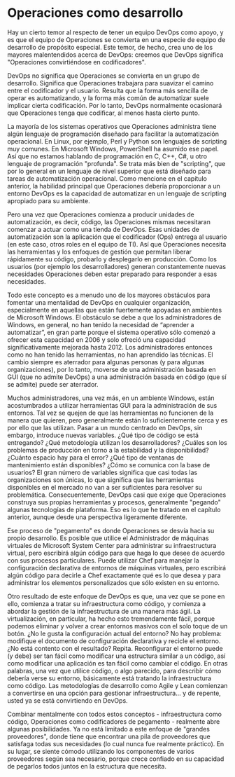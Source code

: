 # Operaciones como desarrollo

Hay un cierto temor al respecto de tener un equipo DevOps como apoyo, y es que el equipo de Operaciones se convierta en una especie de equipo de desarrollo de propósito especial. Este temor, de hecho, crea uno de los mayores malentendidos acerca de DevOps: creemos que DevOps significa "Operaciones convirtiéndose en codificadores".

DevOps no significa que Operaciones se convierta en un grupo de desarrollo. Significa que Operaciones trabajara para suavizar el camino entre el codificador y el usuario. Resulta que la forma más sencilla de operar es automatizando, y la forma más común de automatizar suele implicar cierta codificación. Por lo tanto, DevOps normalmente ocasionará que Operaciones tenga que codificar, al menos hasta cierto punto.

La mayoría de los sistemas operativos que Operaciones administra tiene algún lenguaje de programación diseñado para facilitar la automatización operacional. En Linux, por ejemplo, Perl y Python son lenguajes de scripting muy comunes. En Microsoft Windows, PowerShell ha asumido ese papel. Así que no estamos hablando de programación en C,  C++, C#, u otro lenguaje de programación "profunda". Se trata más bien de "scripting", que por lo general en un lenguaje de nivel superior que está diseñado para tareas de automatización operacional. Como mencione en el capítulo anterior, la habilidad principal que Operaciones debería proporcionar a un entorno  DevOps es la capacidad de automatizar en un lenguaje de scripting apropiado para su ambiente.

Pero una vez que Operaciones comienza a producir unidades de automatización, es decir, código, las Operaciones mismas necesitaran comenzar a actuar como una tienda de DevOps. Esas unidades de automatización son la aplicación que el codificador (Ops) entrega al usuario (en este caso, otros roles en el equipo de TI). Así que Operaciones necesita las herramientas y los enfoques de gestión que permitan liberar rápidamente su código, probarlo y desplegarlo en producción. Como los usuarios (por ejemplo los desarrolladores) generan constantemente nuevas necesidades Operaciones deben estar preparado para responder a esas necesidades.

Todo este concepto es a menudo uno de los mayores obstáculos para fomentar una mentalidad de DevOps en cualquier organización, especialmente en aquellas que están fuertemente apoyadas en ambientes de Microsoft Windows. El obstáculo se debe a que los administradores de Windows, en general, no han tenido la necesidad de “aprender a automatizar”, en gran parte porque el sistema operativo sólo comenzó a ofrecer esta capacidad en 2006 y solo ofreció una capacidad significativamente mejorada hasta 2012. Los administradores entonces como no han tenido las herramientas, no han aprendido las técnicas. El cambio siempre es aterrador para algunas personas (y para algunas organizaciones), por lo tanto, moverse de una administración basada en GUI (que no admite DevOps) a una administración basada en código (que sí se admite) puede ser aterrador.

Muchos administradores, una vez más, en un ambiente Windows, están acostumbrados a utilizar herramientas GUI para la administración de sus entornos. Tal vez se quejen de que las herramientas no funcionen de la manera que quieren, pero generalmente están lo suficientemente cerca y es por ello que las utilizan. Pasar a un mundo centrado en DevOps, sin embargo, introduce nuevas variables. ¿Qué tipo de código se está entregando? ¿Qué metodología utilizan los desarrolladores? ¿Cuáles son los problemas de producción en torno a la estabilidad y la disponibilidad? ¿Cuánto espacio hay para el error? ¿Qué tipo de ventanas de mantenimiento están disponibles? ¿Cómo se comunica con la base de usuarios? El gran número de variables significa que casi todas las organizaciones son únicas, lo que significa que las herramientas disponibles en el mercado no van a ser suficientes para resolver su problemática. Consecuentemente, DevOps casi que exige que Operaciones construya sus propias herramientas y procesos, generalmente "pegando" algunas tecnologías de plataforma. Eso es lo que he tratado en el capítulo anterior, aunque desde una perspectiva ligeramente diferente.

Ese proceso de "pegamento" es donde Operaciones se desvía hacia su propio desarrollo. Es posible que utilice el Administrador de máquinas virtuales de Microsoft System Center para administrar su infraestructura virtual, pero escribirá algún código para que haga lo que desee de acuerdo con sus procesos particulares. Puede utilizar Chef para manejar la configuración declarativa de entornos de máquinas virtuales, pero escribirá algún código para decirle a Chef exactamente qué es lo que desea y para administrar los elementos personalizados que sólo existen en su entorno.

Otro resultado de este enfoque de DevOps es que, una vez que se pone en ello, comienza a tratar su infraestructura como código, y comienza a abordar la gestión de la infraestructura de una manera más ágil. La virtualización, en particular, ha hecho esto tremendamente fácil, porque podemos eliminar y volver a crear entornos masivos con el solo toque de un botón. ¿No le gusta la configuración actual del entorno? No hay problema: modifique el documento de configuración declarativa y recicle el entorno. ¿No está contento con el resultado? Repita. Reconfigurar el entorno puede (y debe) ser tan fácil como modificar una estructura similar a un código, así como modificar una aplicación es tan fácil como cambiar el código. En otras palabras, una vez que utilice código, o algo parecido, para describir cómo debería verse su entorno, básicamente está tratando la infraestructura como código. Las metodologías de desarrollo como Agile y Lean comienzan a convertirse en una opción para gestionar infraestructura... y de repente, usted ya se está convirtiendo en DevOps.

Combinar mentalmente con todos estos conceptos - infraestructura como código, Operaciones como codificadores de pegamento - realmente abre algunas posibilidades. Ya no está limitado a este enfoque de "grandes proveedores", donde tiene que encontrar una pila de proveedores que satisfaga todas sus necesidades (lo cual nunca fue realmente práctico). En su lugar, se siente cómodo utilizando los componentes de varios proveedores según sea necesario, porque crece confiado en su capacidad de pegarlos todos juntos en la estructura que necesita.
